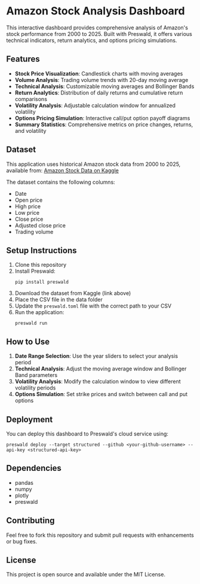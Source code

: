 # Amazon Stock Analysis Dashboard

This interactive dashboard provides comprehensive analysis of Amazon's stock performance from 2000 to 2025. Built with Preswald, it offers various technical indicators, return analytics, and options pricing simulations.

## Features

- **Stock Price Visualization**: Candlestick charts with moving averages
- **Volume Analysis**: Trading volume trends with 20-day moving average
- **Technical Analysis**: Customizable moving averages and Bollinger Bands
- **Return Analytics**: Distribution of daily returns and cumulative return comparisons
- **Volatility Analysis**: Adjustable calculation window for annualized volatility
- **Options Pricing Simulation**: Interactive call/put option payoff diagrams
- **Summary Statistics**: Comprehensive metrics on price changes, returns, and volatility

## Dataset

This application uses historical Amazon stock data from 2000 to 2025, available from:
[Amazon Stock Data on Kaggle](https://www.kaggle.com/datasets/abdulmoiz12/amazon-stock-data-2025)

The dataset contains the following columns:
- Date
- Open price
- High price
- Low price
- Close price
- Adjusted close price
- Trading volume

## Setup Instructions

1. Clone this repository
2. Install Preswald:
   ```
   pip install preswald
   ```
3. Download the dataset from Kaggle (link above)
4. Place the CSV file in the data folder
5. Update the `preswald.toml` file with the correct path to your CSV
6. Run the application:
   ```
   preswald run
   ```

## How to Use

1. **Date Range Selection**: Use the year sliders to select your analysis period
2. **Technical Analysis**: Adjust the moving average window and Bollinger Band parameters
3. **Volatility Analysis**: Modify the calculation window to view different volatility periods
4. **Options Simulation**: Set strike prices and switch between call and put options

## Deployment

You can deploy this dashboard to Preswald's cloud service using:
```
preswald deploy --target structured --github <your-github-username> --api-key <structured-api-key>
```

## Dependencies

- pandas
- numpy
- plotly
- preswald

## Contributing

Feel free to fork this repository and submit pull requests with enhancements or bug fixes.

## License

This project is open source and available under the MIT License.
